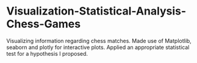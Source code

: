 # Visualization-Statistical-Analysis-Chess-Games

Visualizing information regarding chess matches. Made use of Matplotlib, seaborn and plotly for interactive plots. Applied an appropriate statistical test for a hypothesis I proposed.
